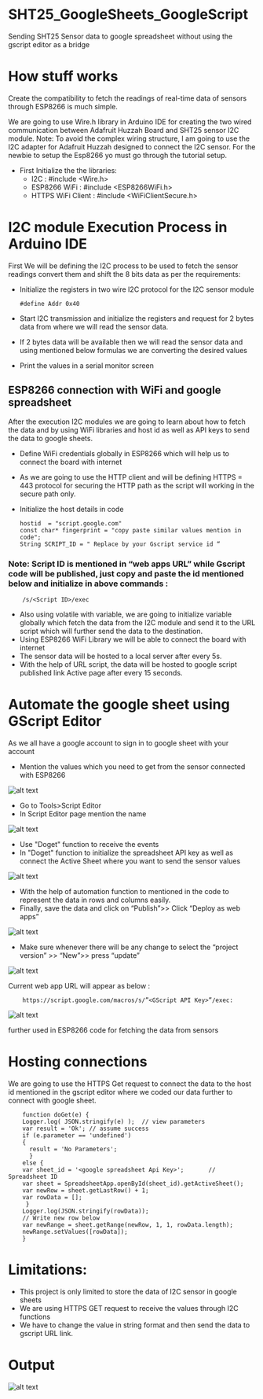 # SHT25_GoogleSheets_GoogleScript
Sending SHT25 Sensor data to google spreadsheet without using the gscript editor as a bridge

# How stuff works

Create the compatibility to fetch the readings of real-time data of sensors through ESP8266 is much simple.

We are going to use Wire.h library in Arduino IDE for creating the two wired communication between Adafruit Huzzah Board and SHT25 sensor I2C module.
Note: To avoid the complex wiring structure, I am going to use the I2C adapter for Adafruit Huzzah designed to connect the I2C sensor.
For the newbie to setup the Esp8266 yo must go through the tutorial setup.

   - First Initialize the the libraries:
        - I2C :  #include <Wire.h>
        - ESP8266 WiFi : #include <ESP8266WiFi.h>
        - HTTPS WiFi Client : #include <WiFiClientSecure.h>
 
# I2C module Execution Process in Arduino IDE

First We will be defining the I2C process to be used to fetch the sensor readings convert them and shift the 8 bits data as per the requirements:

- Initialize the registers in two wire I2C protocol for the I2C sensor module 

      #define Addr 0x40

- Start I2C transmission and initialize the registers and request for 2 bytes data from where we will read the sensor data.
- If 2 bytes data will be available then we will read the sensor data and using mentioned below formulas we are converting the desired values 
- Print the values in a serial monitor screen

## ESP8266 connection with WiFi and google spreadsheet
After the execution  I2C modules we are going to learn about how to fetch the data and by using WiFi libraries and host id as well as API keys to send the data to google sheets.

- Define WiFi credentials globally  in ESP8266 which will help us to connect the board with internet 
- As we are going to use the HTTP client and will be defining HTTPS = 443 protocol for securing the HTTP path as the script will working in the secure path only.
- Initialize the host details in code 
  
      hostid  = "script.google.com"
      const char* fingerprint = "copy paste similar values mention in code";
      String SCRIPT_ID = " Replace by your Gscript service id “

### Note: Script ID is mentioned in “web apps URL” while Gscript code will be published, just copy and paste the id mentioned below and initialize in above commands :

        /s/<Script ID>/exec

- Also using volatile with variable, we are going to initialize variable globally which fetch the data from the I2C module and send it to the URL script which will further send the data to the destination.
- Using ESP8266 WiFi Library we will be able to connect the board with internet 
- The sensor data will be hosted to a local server after every 5s.
- With the help of URL script, the data will be hosted to google script published link Active page after every 15 seconds.

# Automate the google sheet using GScript Editor 

As we all have a google account to sign in to google sheet with your account
 - Mention the values which you need to get from the sensor connected with ESP8266
 
 ![alt text](https://github.com/varul29/SHT25_GoogleSheets_GoogleScript/blob/master/GScript_SHT25_Snaps/Add%20sheet%20value.PNG)
 
 - Go to Tools>Script Editor
 - In Script Editor page mention the name 
 
 ![alt text](https://github.com/varul29/SHT25_GoogleSheets_GoogleScript/blob/master/GScript_SHT25_Snaps/Script%20editor.PNG)
 
 - Use "Doget" function to receive the events
 - In "Doget" function to initialize the spreadsheet API key as well as connect the Active Sheet where you want to send the sensor values
 
 ![alt text](https://github.com/varul29/SHT25_GoogleSheets_GoogleScript/blob/master/GScript_SHT25_Snaps/spread%20sheet%20link.PNG)
 
 - With the help of automation function to mentioned in the code to represent the data in rows and columns easily.
 - Finally, save the data and click on “Publish”>> Click “Deploy as web apps”
 
 ![alt text](https://github.com/varul29/SHT25_GoogleSheets_GoogleScript/blob/master/GScript_SHT25_Snaps/Publish.PNG)
 
 - Make sure whenever there will be any change to select the “project version” >> “New”>> press “update”
 
 ![alt text](https://github.com/varul29/SHT25_GoogleSheets_GoogleScript/blob/master/GScript_SHT25_Snaps/Project%20vision.PNG)

Current web app URL will appear as below :

        https://script.google.com/macros/s/”<GScript API Key>”/exec:
        
 ![alt text](https://github.com/varul29/SHT25_GoogleSheets_GoogleScript/blob/master/GScript_SHT25_Snaps/Scipt%20API%20key.PNG)

further used in ESP8266 code for fetching the data from sensors

# Hosting connections 

We are going to use the HTTPS Get request to connect the data to the host id mentioned in the gscript editor where we coded our data further to connect with google sheet.

        function doGet(e) { 
        Logger.log( JSON.stringify(e) );  // view parameters
        var result = 'Ok'; // assume success
        if (e.parameter == 'undefined') 
        {
          result = 'No Parameters';
          }
        else {
        var sheet_id = '<google spreadsheet Api Key>';       // Spreadsheet ID
        var sheet = SpreadsheetApp.openById(sheet_id).getActiveSheet();
        var newRow = sheet.getLastRow() + 1;                        
        var rowData = [];
         }
        Logger.log(JSON.stringify(rowData));
        // Write new row below
        var newRange = sheet.getRange(newRow, 1, 1, rowData.length);
        newRange.setValues([rowData]);
        }

# Limitations:

 - This project is only limited to store the data of I2C sensor in google sheets
 - We are using HTTPS GET request to receive the values through I2C functions
 - We have to change the value in string format and then send the data to gscript URL link.

# Output

 ![alt text](https://github.com/varul29/SHT25_GoogleSheets_GoogleScript/blob/master/GScript_SHT25_Snaps/Output.PNG)
